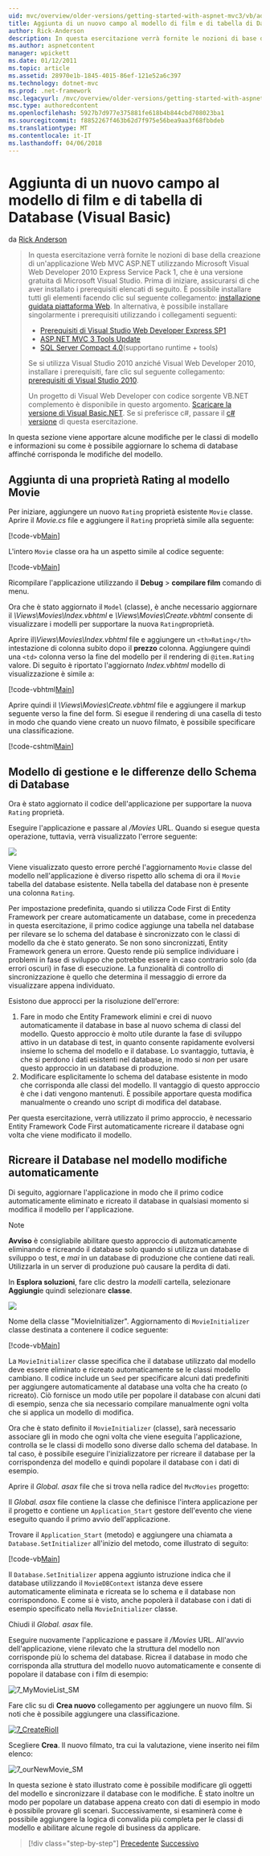 ```yaml
---
uid: mvc/overview/older-versions/getting-started-with-aspnet-mvc3/vb/adding-a-new-field
title: Aggiunta di un nuovo campo al modello di film e di tabella di Database (VB) | Documenti Microsoft
author: Rick-Anderson
description: In questa esercitazione verrà fornite le nozioni di base della creazione di un'applicazione Web MVC ASP.NET utilizzando Microsoft Visual Web Developer 2010 Express Service Pack 1, ovvero...
ms.author: aspnetcontent
manager: wpickett
ms.date: 01/12/2011
ms.topic: article
ms.assetid: 28970e1b-1845-4015-86ef-121e52a6c397
ms.technology: dotnet-mvc
ms.prod: .net-framework
msc.legacyurl: /mvc/overview/older-versions/getting-started-with-aspnet-mvc3/vb/adding-a-new-field
msc.type: authoredcontent
ms.openlocfilehash: 5927b7d977e375881fe618b4b844cbd708023ba1
ms.sourcegitcommit: f8852267f463b62d7f975e56bea9aa3f68fbbdeb
ms.translationtype: MT
ms.contentlocale: it-IT
ms.lasthandoff: 04/06/2018
---
```

<a name="adding-a-new-field-to-the-movie-model-and-database-table-vb"></a>Aggiunta di un nuovo campo al modello di film e di tabella di Database (Visual Basic)
====================
da [Rick Anderson](https://github.com/Rick-Anderson)

> In questa esercitazione verrà fornite le nozioni di base della creazione di un'applicazione Web MVC ASP.NET utilizzando Microsoft Visual Web Developer 2010 Express Service Pack 1, che è una versione gratuita di Microsoft Visual Studio. Prima di iniziare, assicurarsi di che aver installato i prerequisiti elencati di seguito. È possibile installare tutti gli elementi facendo clic sul seguente collegamento: [installazione guidata piattaforma Web](https://www.microsoft.com/web/gallery/install.aspx?appid=VWD2010SP1Pack). In alternativa, è possibile installare singolarmente i prerequisiti utilizzando i collegamenti seguenti:
> 
> - [Prerequisiti di Visual Studio Web Developer Express SP1](https://www.microsoft.com/web/gallery/install.aspx?appid=VWD2010SP1Pack)
> - [ASP.NET MVC 3 Tools Update](https://www.microsoft.com/web/gallery/install.aspx?appsxml=&amp;appid=MVC3)
> - [SQL Server Compact 4.0](https://www.microsoft.com/web/gallery/install.aspx?appid=SQLCE;SQLCEVSTools_4_0)(supportano runtime + tools)
> 
> Se si utilizza Visual Studio 2010 anziché Visual Web Developer 2010, installare i prerequisiti, fare clic sul seguente collegamento: [prerequisiti di Visual Studio 2010](https://www.microsoft.com/web/gallery/install.aspx?appsxml=&amp;appid=VS2010SP1Pack).
> 
> Un progetto di Visual Web Developer con codice sorgente VB.NET complemento è disponibile in questo argomento. [Scaricare la versione di Visual Basic.NET](https://code.msdn.microsoft.com/Introduction-to-MVC-3-10d1b098). Se si preferisce c#, passare il [c# versione](../cs/adding-a-new-field.md) di questa esercitazione.


In questa sezione viene apportare alcune modifiche per le classi di modello e informazioni su come è possibile aggiornare lo schema di database affinché corrisponda le modifiche del modello.

## <a name="adding-a-rating-property-to-the-movie-model"></a>Aggiunta di una proprietà Rating al modello Movie

Per iniziare, aggiungere un nuovo `Rating` proprietà esistente `Movie` classe. Aprire il *Movie.cs* file e aggiungere il `Rating` proprietà simile alla seguente:

[!code-vb[Main](adding-a-new-field/samples/sample1.vb)]

L'intero `Movie` classe ora ha un aspetto simile al codice seguente:

[!code-vb[Main](adding-a-new-field/samples/sample2.vb)]

Ricompilare l'applicazione utilizzando il **Debug** &gt; **compilare film** comando di menu.

Ora che è stato aggiornato il `Model` (classe), è anche necessario aggiornare il *\Views\Movies\Index.vbhtml* e *\Views\Movies\Create.vbhtml* consente di visualizzare i modelli per supportare la nuova `Rating`proprietà.

Aprire il<em>\Views\Movies\Index.vbhtml</em> file e aggiungere un `<th>Rating</th>` intestazione di colonna subito dopo il <strong>prezzo</strong> colonna. Aggiungere quindi una `<td>` colonna verso la fine del modello per il rendering di `@item.Rating` valore. Di seguito è riportato l'aggiornato <em>Index.vbhtml</em> modello di visualizzazione è simile a:

[!code-vbhtml[Main](adding-a-new-field/samples/sample3.vbhtml)]

Aprire quindi il *\Views\Movies\Create.vbhtml* file e aggiungere il markup seguente verso la fine del form. Si esegue il rendering di una casella di testo in modo che quando viene creato un nuovo filmato, è possibile specificare una classificazione.

[!code-cshtml[Main](adding-a-new-field/samples/sample4.cshtml)]

## <a name="managing-model-and-database-schema-differences"></a>Modello di gestione e le differenze dello Schema di Database

Ora è stato aggiornato il codice dell'applicazione per supportare la nuova `Rating` proprietà.

Eseguire l'applicazione e passare al */Movies* URL. Quando si esegue questa operazione, tuttavia, verrà visualizzato l'errore seguente:

![](adding-a-new-field/_static/image1.png)

Viene visualizzato questo errore perché l'aggiornamento `Movie` classe del modello nell'applicazione è diverso rispetto allo schema di ora il `Movie` tabella del database esistente. Nella tabella del database non è presente una colonna `Rating`.

Per impostazione predefinita, quando si utilizza Code First di Entity Framework per creare automaticamente un database, come in precedenza in questa esercitazione, il primo codice aggiunge una tabella nel database per rilevare se lo schema del database è sincronizzato con le classi di modello da che è stato generato. Se non sono sincronizzati, Entity Framework genera un errore. Questo rende più semplice individuare i problemi in fase di sviluppo che potrebbe essere in caso contrario solo (da errori oscuri) in fase di esecuzione. La funzionalità di controllo di sincronizzazione è quello che determina il messaggio di errore da visualizzare appena individuato.

Esistono due approcci per la risoluzione dell'errore:

1. Fare in modo che Entity Framework elimini e crei di nuovo automaticamente il database in base al nuovo schema di classi del modello. Questo approccio è molto utile durante la fase di sviluppo attivo in un database di test, in quanto consente rapidamente evolversi insieme lo schema del modello e il database. Lo svantaggio, tuttavia, è che si perdono i dati esistenti nel database, in modo si *non* per usare questo approccio in un database di produzione.
2. Modificare esplicitamente lo schema del database esistente in modo che corrisponda alle classi del modello. Il vantaggio di questo approccio è che i dati vengono mantenuti. È possibile apportare questa modifica manualmente o creando uno script di modifica del database.

Per questa esercitazione, verrà utilizzato il primo approccio, è necessario Entity Framework Code First automaticamente ricreare il database ogni volta che viene modificato il modello.

## <a name="automatically-re-creating-the-database-on-model-changes"></a>Ricreare il Database nel modello modifiche automaticamente

Di seguito, aggiornare l'applicazione in modo che il primo codice automaticamente eliminato e ricreato il database in qualsiasi momento si modifica il modello per l'applicazione.

> [!NOTE] 
> 
> **Avviso** è consigliabile abilitare questo approccio di automaticamente eliminando e ricreando il database solo quando si utilizza un database di sviluppo o test, e *mai* in un database di produzione che contiene dati reali. Utilizzarla in un server di produzione può causare la perdita di dati.


In **Esplora soluzioni**, fare clic destro la *modelli* cartella, selezionare **Aggiungi**e quindi selezionare **classe**.

![](adding-a-new-field/_static/image2.png)

Nome della classe &quot;MovieInitializer&quot;. Aggiornamento di `MovieInitializer` classe destinata a contenere il codice seguente:

[!code-vb[Main](adding-a-new-field/samples/sample5.vb)]

La `MovieInitializer` classe specifica che il database utilizzato dal modello deve essere eliminato e ricreato automaticamente se le classi modello cambiano. Il codice include un `Seed` per specificare alcuni dati predefiniti per aggiungere automaticamente al database una volta che ha creato (o ricreato). Ciò fornisce un modo utile per popolare il database con alcuni dati di esempio, senza che sia necessario compilare manualmente ogni volta che si applica un modello di modifica.

Ora che è stato definito il `MovieInitializer` (classe), sarà necessario associare gli in modo che ogni volta che viene eseguita l'applicazione, controlla se le classi di modello sono diverse dallo schema del database. In tal caso, è possibile eseguire l'inizializzatore per ricreare il database per la corrispondenza del modello e quindi popolare il database con i dati di esempio.

Aprire il *Global. asax* file che si trova nella radice del `MvcMovies` progetto:

Il *Global. asax* file contiene la classe che definisce l'intera applicazione per il progetto e contiene un `Application_Start` gestore dell'evento che viene eseguito quando il primo avvio dell'applicazione.

Trovare il `Application_Start` (metodo) e aggiungere una chiamata a `Database.SetInitializer` all'inizio del metodo, come illustrato di seguito:

[!code-vb[Main](adding-a-new-field/samples/sample6.vb)]

Il `Database.SetInitializer` appena aggiunto istruzione indica che il database utilizzando il `MovieDBContext` istanza deve essere automaticamente eliminata e ricreata se lo schema e il database non corrispondono. E come si è visto, anche popolerà il database con i dati di esempio specificato nella `MovieInitializer` classe.

Chiudi il *Global. asax* file.

Eseguire nuovamente l'applicazione e passare il */Movies* URL. All'avvio dell'applicazione, viene rilevato che la struttura del modello non corrisponde più lo schema del database. Ricrea il database in modo che corrisponda alla struttura del modello nuovo automaticamente e consente di popolare il database con i film di esempio:

![7_MyMovieList_SM](adding-a-new-field/_static/image3.png)

Fare clic su di **Crea nuovo** collegamento per aggiungere un nuovo film. Si noti che è possibile aggiungere una classificazione.

[![7_CreateRioII](adding-a-new-field/_static/image5.png)](adding-a-new-field/_static/image4.png)

Scegliere **Crea**. Il nuovo filmato, tra cui la valutazione, viene inserito nei film elenco:

![7_ourNewMovie_SM](adding-a-new-field/_static/image6.png)

In questa sezione è stato illustrato come è possibile modificare gli oggetti del modello e sincronizzare il database con le modifiche. È stato inoltre un modo per popolare un database appena creato con dati di esempio in modo è possibile provare gli scenari. Successivamente, si esaminerà come è possibile aggiungere la logica di convalida più completa per le classi di modello e abilitare alcune regole di business da applicare.

> [!div class="step-by-step"]
> [Precedente](examining-the-edit-methods-and-edit-view.md)
> [Successivo](adding-validation-to-the-model.md)
